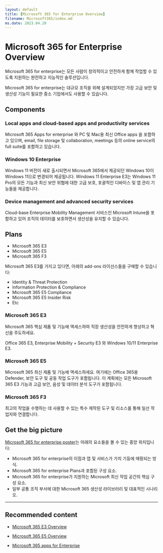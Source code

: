 ```yaml
---
layout: default
title: [Microsoft 365 for Enterprise Overview]
filename: Microsoft365/index.md
ms.date: 2023.04.20
---
```


# Microsoft 365 for Enterprise Overview

Microsoft 365 for enterprise는 모든 사람이 창의적이고 안전하게 함께 작업할 수 있도록 지원하는 완전하고 지능적인 솔루션입니다.

Microsoft 365 for enterprise는 대규모 조직을 위해 설계되었지만 가장 고급 보안 및 생산성 기능이 필요한 중소 기업에서도 사용할 수 있습니다.

## Components

### Local apps and cloud-based apps and productivity services

Microsoft 365 Apps for enterprise 와 PC 및 Mac용 최신 Office apps 을 포함하고 있으며, email, file storage 및 collaboration, meetings 등의 online service의 full suite를 포함하고 있습니다.

### Windows 10 Enterprise

Windows 11 버전이 새로 출시되면서 Microsoft 365에서 제공되던 Windows 10이 Windows 11으로 변경되어 제공됩니다. Windows 11 Enterprise E3는 Windows 11 Pro의 모든 기능과 최신 보안 위협에 대한 고급 보호, 포괄적인 디바이스 및 앱 관리 기능들을 제공합니다.

### Device management and advanced security services

Cloud-base Enterprise Mobility Management 서비스인 Microsoft Intune을 포함하고 있어 조직의 데이터를 보호하면서 생산성을 유지할 수 있습니다.

## Plans

- Microsoft 365 E3
- Microsoft 365 E5
- Microsoft 365 F3

Microsoft 365 E3를 가지고 있다면, 아래의 add-ons 라이선스들을 구매할 수 있습니다:

- Identity & Threat Protection
- Information Protection & Compliance
- Microsoft 365 E5 Compliance
- Microsoft 365 E5 Insider Risk
- Etc

### Microsoft 365 E3

Microsoft 365 핵심 제품 및 기능에 액세스하여 직장 생산성을 안전하게 향상하고 혁신을 주도하세요.

Office 365 E3, Enterprise Mobility + Security E3 와 Windows 10/11 Enterprise E3.

### Microsoft 365 E5

Microsoft 365 최신 제품 및 기능에 액세스하세요. 여기에는 Office 365용 Defender, 보안 도구 및 공동 작업 도구가 포함됩니다. 이 계획에는 모든 Microsoft 365 E3 기능과 고급 보안, 음성 및 데이터 분석 도구가 포함됩니다.

### Microsoft 365 F3

최고의 작업을 수행하는 데 사용할 수 있는 특수 제작된 도구 및 리소스를 통해 일선 작업자와 연결합니다.

## Get the big picture

[Microsoft 365 for enterprise poster](https://github.com/MicrosoftDocs/microsoft-365-docs/raw/public/microsoft-365/downloads/Microsoft365Enterprise.pdf)는 아래의 요소들을 볼 수 있는 중앙 위치입니다:

- Microsoft 365 for enterprise의 이점과 앱 및 서비스가 가치 기둥에 매핑되는 방식.
- Microsoft 365 for enterprise Plans과 포함된 구성 요소.
- Microsoft 365 for enterprise가 지원하는 Microsoft 최신 작업 공간의 핵심 구성 요소.
- 일부 공통 조직 부서에 대한 Microsoft 365 생산성 라이브러리 및 대표적인 시나리오.

---

## Recommended content

- [Microsoft 365 E3 Overview](Microsoft-365-E3-Overview)

- [Microsoft 365 E5 Overview](Microsoft-365-E5-Overview)

- [Microsoft 365 apps for Enterprise](Microsoft-365-apps-for-enterpise)

